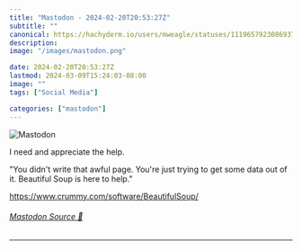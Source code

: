 ```yaml
---
title: "Mastodon - 2024-02-20T20:53:27Z"
subtitle: ""
canonical: https://hachyderm.io/users/mweagle/statuses/111965792308693798
description:
image: "/images/mastodon.png"

date: 2024-02-20T20:53:27Z
lastmod: 2024-03-09T15:24:03-08:00
image: ""
tags: ["Social Media"]

categories: ["mastodon"]
---
```

![Mastodon](/images/mastodon.png)

<p>I need and appreciate the help. </p><p>&quot;You didn&#39;t write that awful page. You&#39;re just trying to get some data out of it. Beautiful Soup is here to help.&quot;</p><p><a href="https://www.crummy.com/software/BeautifulSoup/" target="_blank" rel="nofollow noopener noreferrer" translate="no"><span class="invisible">https://www.</span><span class="ellipsis">crummy.com/software/BeautifulS</span><span class="invisible">oup/</span></a></p>


###### [Mastodon Source 🐘](https://hachyderm.io/@mweagle/111965792308693798)

___
